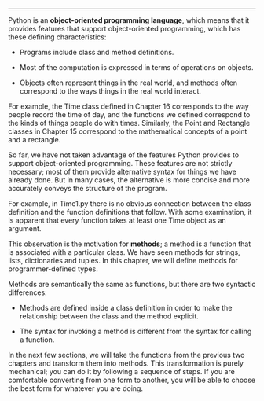 ------------------------

Python is an <span>**object-oriented programming language**</span>, which means that it provides features that support object-oriented programming, which has these defining characteristics:

-   Programs include class and method definitions.

-   Most of the computation is expressed in terms of operations on objects.

-   Objects often represent things in the real world, and methods often correspond to the ways things in the real world interact.

For example, the <span>Time</span> class defined in Chapter 16 corresponds to the way people record the time of day, and the functions we defined correspond to the kinds of things people do with times. Similarly, the <span>Point</span> and <span>Rectangle</span> classes in Chapter 15 correspond to the mathematical concepts of a point and a rectangle.

So far, we have not taken advantage of the features Python provides to support object-oriented programming. These features are not strictly necessary; most of them provide alternative syntax for things we have already done. But in many cases, the alternative is more concise and more accurately conveys the structure of the program.

For example, in <span>Time1.py</span> there is no obvious connection between the class definition and the function definitions that follow. With some examination, it is apparent that every function takes at least one <span>Time</span> object as an argument.

This observation is the motivation for <span>**methods**</span>; a method is a function that is associated with a particular class. We have seen methods for strings, lists, dictionaries and tuples. In this chapter, we will define methods for programmer-defined types.

Methods are semantically the same as functions, but there are two syntactic differences:

-   Methods are defined inside a class definition in order to make the relationship between the class and the method explicit.

-   The syntax for invoking a method is different from the syntax for calling a function.

In the next few sections, we will take the functions from the previous two chapters and transform them into methods. This transformation is purely mechanical; you can do it by following a sequence of steps. If you are comfortable converting from one form to another, you will be able to choose the best form for whatever you are doing.

